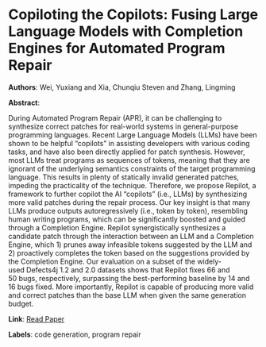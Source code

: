 # Copiloting the Copilots: Fusing Large Language Models with Completion Engines for Automated Program Repair

**Authors**: Wei, Yuxiang and Xia, Chunqiu Steven and Zhang, Lingming

**Abstract**:

During Automated Program Repair (APR), it can be challenging&nbsp;to synthesize correct patches for real-world systems in general-purpose programming languages. Recent Large Language Models&nbsp;(LLMs) have been shown to be helpful “copilots” in assisting developers with various coding tasks, and have also been directly&nbsp;applied for patch synthesis. However, most LLMs treat programs as&nbsp;sequences of tokens, meaning that they are ignorant of the underlying semantics constraints of the target programming language. This&nbsp;results in plenty of statically invalid generated patches, impeding&nbsp;the practicality of the technique. Therefore, we propose Repilot,&nbsp;a framework to further copilot the AI “copilots” (i.e., LLMs) by&nbsp;synthesizing more valid patches during the repair process. Our key&nbsp;insight is that many LLMs produce outputs autoregressively (i.e.,&nbsp;token by token), resembling human writing programs, which can&nbsp;be significantly boosted and guided through a Completion Engine.&nbsp;Repilot synergistically synthesizes a candidate patch through the&nbsp;interaction between an LLM and a Completion Engine, which 1)&nbsp;prunes away infeasible tokens suggested by the LLM and 2) proactively completes the token based on the suggestions provided by the&nbsp;Completion Engine. Our evaluation on a subset of the widely-used&nbsp;Defects4j 1.2 and 2.0 datasets shows that Repilot fixes 66 and 50&nbsp;bugs, respectively, surpassing the best-performing baseline by 14&nbsp;and 16 bugs fixed. More&nbsp;importantly, Repilot is capable of producing more valid and correct patches than the base LLM when given&nbsp;the same generation budget.

**Link**: [Read Paper](https://doi.org/10.1145/3611643.3616271)

**Labels**: code generation, program repair
